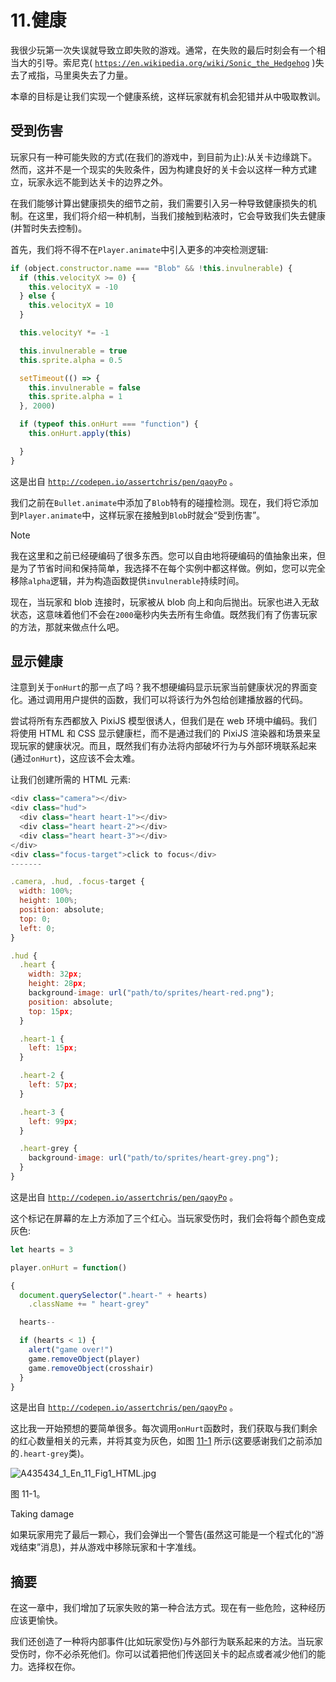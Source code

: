 # 11.健康

我很少玩第一次失误就导致立即失败的游戏。通常，在失败的最后时刻会有一个相当大的引导。索尼克( [`https://en.wikipedia.org/wiki/Sonic_the_Hedgehog`](https://en.wikipedia.org/wiki/Sonic_the_Hedgehog) )失去了戒指，马里奥失去了力量。

本章的目标是让我们实现一个健康系统，这样玩家就有机会犯错并从中吸取教训。

## 受到伤害

玩家只有一种可能失败的方式(在我们的游戏中，到目前为止):从关卡边缘跳下。然而，这并不是一个现实的失败条件，因为构建良好的关卡会以这样一种方式建立，玩家永远不能到达关卡的边界之外。

在我们能够计算出健康损失的细节之前，我们需要引入另一种导致健康损失的机制。在这里，我们将介绍一种机制，当我们接触到粘液时，它会导致我们失去健康(并暂时失去控制)。

首先，我们将不得不在`Player.animate`中引入更多的冲突检测逻辑:

```js
if (object.constructor.name === "Blob" && !this.invulnerable) {
  if (this.velocityX >= 0) {
    this.velocityX = -10
  } else {
    this.velocityX = 10
  }

  this.velocityY *= -1

  this.invulnerable = true
  this.sprite.alpha = 0.5

  setTimeout(() => {
    this.invulnerable = false
    this.sprite.alpha = 1
  }, 2000)

  if (typeof this.onHurt === "function") {
    this.onHurt.apply(this)

  }
}

```

这是出自 [`http://codepen.io/assertchris/pen/qaoyPo`](http://codepen.io/assertchris/pen/qaoyPo) 。

我们之前在`Bullet.animate`中添加了`Blob`特有的碰撞检测。现在，我们将它添加到`Player.animate`中，这样玩家在接触到`Blob`时就会“受到伤害”。

Note

我在这里和之前已经硬编码了很多东西。您可以自由地将硬编码的值抽象出来，但是为了节省时间和保持简单，我选择不在每个实例中都这样做。例如，您可以完全移除`alpha`逻辑，并为构造函数提供`invulnerable`持续时间。

现在，当玩家和 blob 连接时，玩家被从 blob 向上和向后抛出。玩家也进入无敌状态，这意味着他们不会在`2000`毫秒内失去所有生命值。既然我们有了伤害玩家的方法，那就来做点什么吧。

## 显示健康

注意到关于`onHurt`的那一点了吗？我不想硬编码显示玩家当前健康状况的界面变化。通过调用用户提供的函数，我们可以将该行为外包给创建播放器的代码。

尝试将所有东西都放入 PixiJS 模型很诱人，但我们是在 web 环境中编码。我们将使用 HTML 和 CSS 显示健康栏，而不是通过我们的 PixiJS 渲染器和场景来呈现玩家的健康状况。而且，既然我们有办法将内部破坏行为与外部环境联系起来(通过`onHurt`)，这应该不会太难。

让我们创建所需的 HTML 元素:

```js
<div class="camera"></div>
<div class="hud">
  <div class="heart heart-1"></div>
  <div class="heart heart-2"></div>
  <div class="heart heart-3"></div>
</div>
<div class="focus-target">click to focus</div>
-------

.camera, .hud, .focus-target {
  width: 100%;
  height: 100%;
  position: absolute;
  top: 0;
  left: 0;
}

.hud {
  .heart {
    width: 32px;
    height: 28px;
    background-image: url("path/to/sprites/heart-red.png");
    position: absolute;
    top: 15px;
  }

  .heart-1 {
    left: 15px;
  }

  .heart-2 {
    left: 57px;
  }

  .heart-3 {
    left: 99px;
  }

  .heart-grey {
    background-image: url("path/to/sprites/heart-grey.png");
  }
}

```

这是出自 [`http://codepen.io/assertchris/pen/qaoyPo`](http://codepen.io/assertchris/pen/qaoyPo) 。

这个标记在屏幕的左上方添加了三个红心。当玩家受伤时，我们会将每个颜色变成灰色:

```js
let hearts = 3

player.onHurt = function()

{
  document.querySelector(".heart-" + hearts)
    .className += " heart-grey"

  hearts--

  if (hearts < 1) {
    alert("game over!")
    game.removeObject(player)
    game.removeObject(crosshair)
  }
}

```

这是出自 [`http://codepen.io/assertchris/pen/qaoyPo`](http://codepen.io/assertchris/pen/qaoyPo) 。

这比我一开始预想的要简单很多。每次调用`onHurt`函数时，我们获取与我们剩余的红心数量相关的元素，并将其变为灰色，如图 [11-1](#Fig1) 所示(这要感谢我们之前添加的`.heart-grey`类)。

![A435434_1_En_11_Fig1_HTML.jpg](A435434_1_En_11_Fig1_HTML.jpg)

图 11-1。

Taking damage

如果玩家用完了最后一颗心，我们会弹出一个警告(虽然这可能是一个程式化的“游戏结束”消息)，并从游戏中移除玩家和十字准线。

## 摘要

在这一章中，我们增加了玩家失败的第一种合法方式。现在有一些危险，这种经历应该更愉快。

我们还创造了一种将内部事件(比如玩家受伤)与外部行为联系起来的方法。当玩家受伤时，你不必杀死他们。你可以试着把他们传送回关卡的起点或者减少他们的能力。选择权在你。